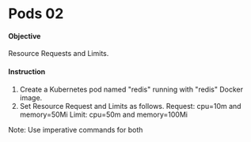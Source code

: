 # Pods 02

#### Objective 

Resource Requests and Limits. 

#### Instruction

1. Create a Kubernetes pod named "redis" running with "redis" Docker image.
2. Set Resource Request and Limits as follows.
   Request: cpu=10m and memory=50Mi
   Limit: cpu=50m and memory=100Mi
 
Note: Use imperative commands for both